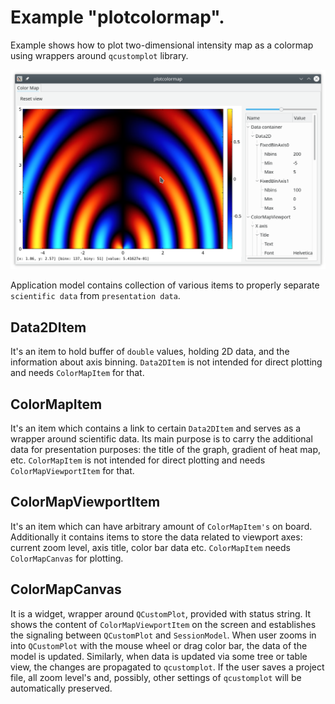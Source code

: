 # Example "plotcolormap".

Example shows how to plot two-dimensional intensity map as a colormap
using wrappers around `qcustomplot` library. 

![plotgraphs](../../doc/plotcolormap.png)

Application model contains collection of various items to 
properly separate `scientific data` from `presentation data`. 

## Data2DItem

It's an item to hold buffer of `double` values, holding 2D data, and the information about axis binning. `Data2DItem` is not intended for direct plotting and needs `ColorMapItem` for that.

## ColorMapItem

It's an item which contains a link to certain `Data2DItem` and serves as a wrapper around scientific data. Its main purpose is to carry the additional data for presentation purposes: the title of the graph, gradient of heat map, etc.
`ColorMapItem` is not intended for direct plotting and needs `ColorMapViewportItem` for that.

## ColorMapViewportItem

It's an item which can have arbitrary amount of `ColorMapItem's` on board. Additionally it contains items to store the data related to viewport axes: current zoom level, axis title, color bar data etc. `ColorMapItem` needs `ColorMapCanvas` for plotting.

## ColorMapCanvas

It is a widget, wrapper around `QCustomPlot`, provided with status string.
It shows the content of `ColorMapViewportItem` on the screen and establishes the signaling between `QCustomPlot` and `SessionModel`.
When user zooms in into `QCustomPlot` with the mouse wheel or drag color bar, the data of the model is updated. Similarly, when data is updated via some tree or table view, the changes are propagated to `qcustomplot`.
If the user saves a project file, all zoom level's and, possibly, other settings of `qcustomplot` will be automatically preserved.


